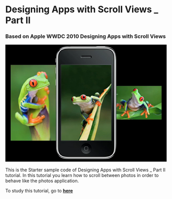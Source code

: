 # Designing Apps with Scroll Views _ Part II
### Based on Apple WWDC 2010 Designing Apps with Scroll Views

![Header Photo](Header_Photo/Part_II.png)

This is the Starter sample code of Designing Apps with Scroll Views _ Part II tutorial.
In this tutorial you learn how to scroll between photos in order to behave like the photos application.

To study this tutorial, go to **[here](https://medium.com/@ssamadgh/designing-apps-with-scroll-views-part-ii-page-scrolling-on-photos-948f78d2f683)**
